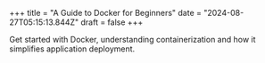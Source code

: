 +++
title = "A Guide to Docker for Beginners"
date = "2024-08-27T05:15:13.844Z"
draft = false
+++

  Get started with Docker, understanding containerization and how it simplifies application deployment.
        